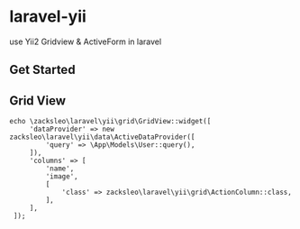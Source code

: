 # laravel-yii
use Yii2 Gridview &amp; ActiveForm in laravel


## Get Started

## Grid View

```
echo \zacksleo\laravel\yii\grid\GridView::widget([
     'dataProvider' => new zacksleo\laravel\yii\data\ActiveDataProvider([
         'query' => \App\Models\User::query(),
     ]),
     'columns' => [
         'name',
         'image',
         [
             'class' => zacksleo\laravel\yii\grid\ActionColumn::class,
         ],
     ],
 ]);

```
